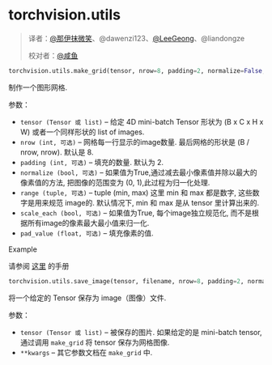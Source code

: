 # torchvision.utils

> 译者：[@那伊抹微笑](https://github.com/wangyangting)、@dawenzi123、[@LeeGeong](https://github.com/LeeGeong)、@liandongze
> 
> 校对者：[@咸鱼](https://github.com/Watermelon233)

```py
torchvision.utils.make_grid(tensor, nrow=8, padding=2, normalize=False, range=None, scale_each=False, pad_value=0)
```

制作一个图形网格.

参数：

*   `tensor (Tensor 或 list)` – 给定 4D mini-batch Tensor 形状为 (B x C x H x W) 或者一个同样形状的 list of images.
*   `nrow (int, 可选)` – 网格每一行显示的image数量. 最后网格的形状是 (B / nrow, nrow). 默认是 8.
*   `padding (int, 可选)` – 填充的数量. 默认为 2.
*   `normalize (bool, 可选)` – 如果值为True,通过减去最小像素值并除以最大的像素值的方法, 把图像的范围变为 (0, 1),此过程为归一化处理.
*   `range (tuple, 可选)` – tuple (min, max) 这里 min 和 max 都是数字, 这些数字是用来规范 image的. 默认情况下, min 和 max 是从 tensor 里计算出来的.
*   `scale_each (bool, 可选)` – 如果值为True, 每个image独立规范化, 而不是根据所有image的像素最大最小值来归一化.
*   `pad_value (float, 可选)` – 填充像素的值.



Example

请参阅 [这里](https://gist.github.com/anonymous/bf16430f7750c023141c562f3e9f2a91) 的手册

```py
torchvision.utils.save_image(tensor, filename, nrow=8, padding=2, normalize=False, range=None, scale_each=False, pad_value=0)
```

将一个给定的 Tensor 保存为 image（图像）文件.

参数：

*   `tensor (Tensor 或 list)` – 被保存的图片. 如果给定的是 mini-batch tensor, 通过调用 `make_grid` 将 tensor 保存为网格图像.
*   `**kwargs` – 其它参数文档在 `make_grid` 中.

